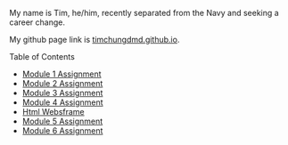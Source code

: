 My name is Tim, he/him, recently separated from the Navy and seeking a career change. 

My github page link is [timchungdmd.github.io](https://timchungdmd.github.io/reading-notes/).

Table of Contents
- [Module 1 Assignment](learn-markdown.md)
- [Module 2 Assignment](read2-reflection-discussion.md)
- [Module 3 Assignment](read3-revisions-and-the-cloud.md)
- [Module 4 Assignment](read4-html-structures.md)
- [Html Websframe](https://timchungdmd.github.io/webframe/)
- [Module 5 Assignment](read5-css.md)
- [Module 6 Assignment](read-javascript.md)
